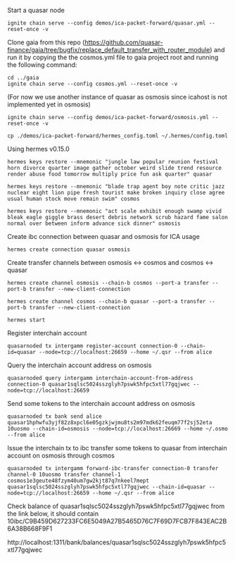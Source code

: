 Start a quasar node

```
ignite chain serve --config demos/ica-packet-forward/quasar.yml --reset-once -v
```

Clone gaia from this repo (https://github.com/quasar-finance/gaia/tree/bugfix/replace_default_transfer_with_router_module) and run it by copying the the cosmos.yml file to gaia project root and running the following command:

```
cd ../gaia
ignite chain serve --config cosmos.yml --reset-once -v
```

(For now we use another instance of quasar as osmosis since icahost is not implemented yet in osmosis)

```
ignite chain serve --config demos/ica-packet-forward/osmosis.yml --reset-once -v
```

```
cp ./demos/ica-packet-forward/hermes_config.toml ~/.hermes/config.toml
```

Using hermes v0.15.0

```
hermes keys restore --mnemonic "jungle law popular reunion festival horn divorce quarter image gather october weird slide trend resource render abuse food tomorrow multiply price fun ask quarter" quasar

hermes keys restore --mnemonic "blade trap agent boy note critic jazz nuclear eight lion pipe fresh tourist make broken inquiry close agree usual human stock move remain swim" cosmos

hermes keys restore --mnemonic "act scale exhibit enough swamp vivid bleak eagle giggle brass desert debris network scrub hazard fame salon normal over between inform advance sick dinner" osmosis
```

Create ibc connection between quasar and osmosis for ICA usage

```
hermes create connection quasar osmosis
```

Create transfer channels between osmosis <-> cosmos and cosmos <-> quasar

```
hermes create channel osmosis --chain-b cosmos --port-a transfer --port-b transfer --new-client-connection

hermes create channel cosmos --chain-b quasar --port-a transfer --port-b transfer --new-client-connection
```

```
hermes start
```

Register interchain account

```
quasarnoded tx intergamm register-account connection-0 --chain-id=quasar --node=tcp://localhost:26659 --home ~/.qsr --from alice
```

Query the interchain account address on osmosis

```
quasarnoded query intergamm interchain-account-from-address connection-0 quasar1sqlsc5024sszglyh7pswk5hfpc5xtl77gqjwec --node=tcp://localhost:26659
```

Send some tokens to the interchain account address on osmosis

```
quasarnoded tx bank send alice quasar1hphwfu3yjf82z8xpcl6e05gzkjwjmu8ts2m97mdk62feuqm77f2sj52eta 10uosmo --chain-id=osmosis --node=tcp://localhost:26669 --home ~/.osmo --from alice
```

Issue the interchain tx to ibc transfer some tokens to quasar from interchain account on osmosis through cosmos

```
quasarnoded tx intergamm forward-ibc-transfer connection-0 transfer channel-0 10uosmo transfer channel-1 cosmos1e3geute48fzym40um7gw2kjt87q7nkeel7mept quasar1sqlsc5024sszglyh7pswk5hfpc5xtl77gqjwec --chain-id=quasar --node=tcp://localhost:26659 --home ~/.qsr --from alice
```

Check balance of quasar1sqlsc5024sszglyh7pswk5hfpc5xtl77gqjwec from the link below, it should contain 10ibc/C9B459D627233FC6E5049A27B5465D76C7F69D7FCB7F843EAC2B6A38B668F9F1

http://localhost:1311/bank/balances/quasar1sqlsc5024sszglyh7pswk5hfpc5xtl77gqjwec